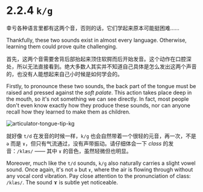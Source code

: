 # 2.2.4 `k/g`

幸亏各种语言里都有这两个音，否则的话，它们学起来原本可能挺困难……

Thankfully, these two sounds exist in almost every language. Otherwise, learning them could prove quite challenging.

首先，这两个音需要舍背后部抬起来顶住软腭而后开始发音。这个动作在口腔深处，所以无法直接看到。绝大多数人其实并不知道自己具体是怎么发出这两个声音的，也没有人能想起来自己小时候是如何学会的。

Firstly, to pronounce these two sounds, the back part of the tongue must be raised and pressed against the *soft palate*. This action takes place deep in the mouth, so it's not something we can see directly. In fact, most people don't even know exactly how they produce these sounds, nor can anyone recall how they learned to make them as children.

![articulator-tongue-tip-kg](/images/articulator-tongue-tip-kg.svg)

就好像 `t/d` 在发音的时候一样，`k/g` 也会自然带着一个很轻的元音，再一次，不是 `ə` 而是 `ɤ`<span class="speak-word-inline" data-audio-other="/audios/us/Close-mid_back_unrounded_vowel.ogg.mp3"></span>，但只有气流通过，没有声带振动。请仔细体会一下 *class* 的发音：`/klæs/`<span class="speak-word-inline" data-audio-us-male="/audios/us/class-us-male.mp3" data-audio-us-female="/audios/us/class-us-female.mp3"></span> —— 其中 `ɤ` 的音色，虽然轻微但也明显。

Moreover, much like the `t/d` sounds, `k/g` also naturally carries a slight vowel sound. Once again, it's not `ə` but `ɤ`<span class="speak-word-inline" data-audio-other="/audios/us/Close-mid_back_unrounded_vowel.ogg.mp3"></span>, where the air is flowing through without any vocal cord vibration. Pay close attention to the pronunciation of class: `/klæs/`<span class="speak-word-inline" data-audio-us-male="/audios/us/class-us-male.mp3" data-audio-us-female="/audios/us/class-us-female.mp3"></span>. The sound ɤ is subtle yet noticeable.
